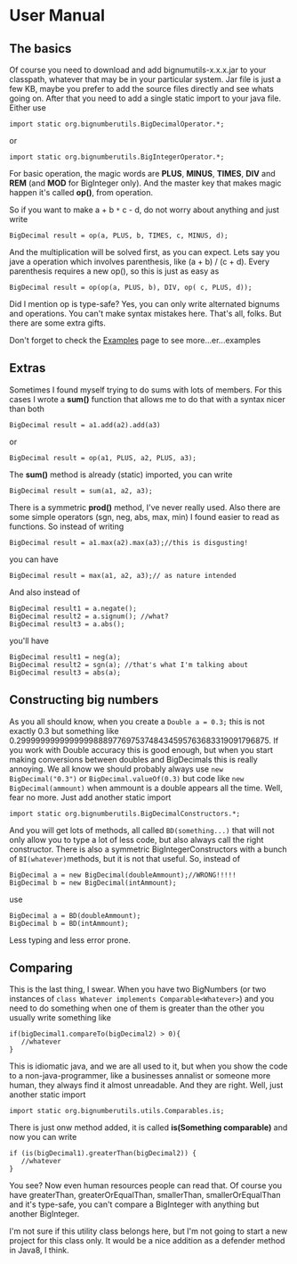 # User Manual #

## The basics ##

Of course you need to download and add bignumutils-x.x.x.jar to your classpath, whatever that may be in your particular system. Jar file is just a few KB, maybe you prefer to add the source files directly and see whats going on.
After that you need to add a single static import to your java file. Either use
```
import static org.bignumberutils.BigDecimalOperator.*;
```
or
```
import static org.bignumberutils.BigIntegerOperator.*;
```

For basic operation, the magic words are **PLUS**, **MINUS**, **TIMES**, **DIV** and **REM** (and **MOD** for BigInteger only). And the master key that makes magic happen it's called **op()**, from operation.

So if you want to make a + b `*` c - d, do not worry about anything and just write
```
BigDecimal result = op(a, PLUS, b, TIMES, c, MINUS, d);
```
And the multiplication will be solved first, as you can expect.
Lets say you jave a operation which involves parenthesis, like (a + b) / (c + d). Every parenthesis requires a new op(), so this is just as easy as
```
BigDecimal result = op(op(a, PLUS, b), DIV, op( c, PLUS, d));
```
Did I mention op is type-safe? Yes, you can only write alternated bignums and operations. You can't make syntax mistakes here.
That's all, folks. But there are some extra gifts.

Don't forget to check the [Examples](Examples.md) page to see more...er...examples
## Extras ##

Sometimes I found myself trying to do sums with lots of members. For this cases I wrote a **sum()** function that allows me to do that with a syntax nicer than both
```
BigDecimal result = a1.add(a2).add(a3)
```
or
```
BigDecimal result = op(a1, PLUS, a2, PLUS, a3);
```
The **sum()** method is already (static) imported, you can write
```
BigDecimal result = sum(a1, a2, a3);
```
There is a symmetric **prod()** method, I've never really used.
Also there are some simple operators (sgn, neg, abs, max, min) I found easier to read as functions. So instead of writing
```
BigDecimal result = a1.max(a2).max(a3);//this is disgusting!
```
you can have
```
BigDecimal result = max(a1, a2, a3);// as nature intended
```
And also instead of
```
BigDecimal result1 = a.negate();
BigDecimal result2 = a.signum(); //what?
BigDecimal result3 = a.abs();
```
you'll have
```
BigDecimal result1 = neg(a);
BigDecimal result2 = sgn(a); //that's what I'm talking about
BigDecimal result3 = abs(a);
```

## Constructing big numbers ##

As you all should know, when you create a `Double a = 0.3;` this is not exactly 0.3 but something like 0.299999999999999988897769753748434595763683319091796875. If you work with Double accuracy this is good enough, but when you start making conversions between doubles and BigDecimals this is really annoying. We all know we should probably always use `new BigDecimal("0.3")` or   `BigDecimal.valueOf(0.3)` but code like `new BigDecimal(ammount)` when ammount is a double appears all the time.
Well, fear no more. Just add another static import
```
import static org.bignumberutils.BigDecimalConstructors.*;
```
And you will get lots of methods, all called `BD(something...)` that will not only allow you to type a lot of less code, but also always call the right constructor.
There is also a symmetric BigIntegerConstructors with a bunch of `BI(whatever)`methods, but it is not that useful.
So, instead of
```
BigDecimal a = new BigDecimal(doubleAmmount);//WRONG!!!!!
BigDecimal b = new BigDecimal(intAmmount);
```
use
```
BigDecimal a = BD(doubleAmmount);
BigDecimal b = BD(intAmmount);
```
Less typing and less error prone.

## Comparing ##

This is the last thing, I swear.
When you have two BigNumbers (or two instances of `class Whatever implements Comparable<Whatever>`) and you need to do something when one of them is greater than the other you usually write something like
```
if(bigDecimal1.compareTo(bigDecimal2) > 0){
   //whatever
}
```
This is idiomatic java, and we are all used to it, but when you show the code to a non-java-programmer, like a businesses annalist or someone more human, they always find it almost unreadable. And they are right.
Well, just another static import
```
import static org.bignumberutils.utils.Comparables.is;
```
There is just onw method added, it is called **is(Something comparable)** and now you can write
```
if (is(bigDecimal1).greaterThan(bigDecimal2)) {
   //whatever
}
```
You see? Now even human resources people can read that.
Of course you have greaterThan, greaterOrEqualThan, smallerThan, smallerOrEqualThan and it's type-safe, you can't compare a BigInteger with anything but another BigInteger.


I'm not sure if this utility class belongs here, but I'm not going to start a new project for this class only. It would be a nice addition as a defender method in Java8, I think.